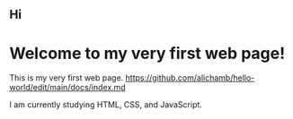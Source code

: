 ## Hi
<h1> Welcome to my very first web page!</h1>

This is my very first web page. <a href>https://github.com/alichamb/hello-world/edit/main/docs/index.md</a>

I am currently studying HTML, CSS, and JavaScript.

